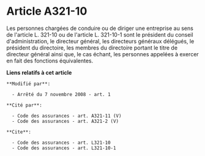 # Article A321-10

Les personnes chargées de conduire ou de diriger une entreprise au sens de l'article L. 321-10 ou de l'article L. 321-10-1
sont le président du conseil d'administration, le directeur général, les directeurs généraux délégués, le président du
directoire, les membres du directoire portant le titre de directeur général ainsi que, le cas échant, les personnes appelées
à exercer en fait des fonctions équivalentes.

**Liens relatifs à cet article**

	**Modifié par**:

	  - Arrêté du 7 novembre 2008 - art. 1

	**Cité par**:

	  - Code des assurances - art. A321-11 (V)
	  - Code des assurances - art. A321-2 (V)

	**Cite**:

	  - Code des assurances - art. L321-10
	  - Code des assurances - art. L321-10-1
